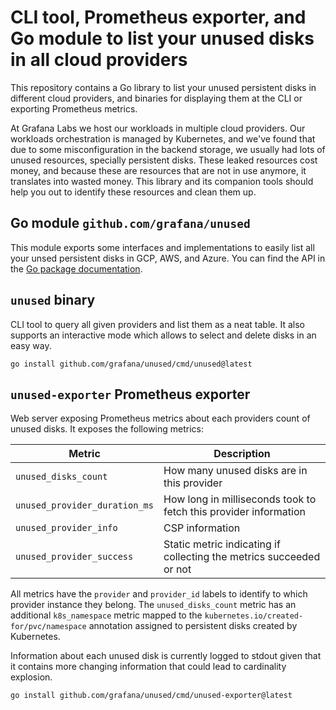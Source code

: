 # CLI tool, Prometheus exporter, and Go module to list your unused disks in all cloud providers
This repository contains a Go library to list your unused persistent disks in different cloud providers, and binaries for displaying them at the CLI or exporting Prometheus metrics.

At Grafana Labs we host our workloads in multiple cloud providers.
Our workloads orchestration is managed by Kubernetes, and we've found that due to some misconfiguration in the backend storage, we usually had lots of unused resources, specially persistent disks.
These leaked resources cost money, and because these are resources that are not in use anymore, it translates into wasted money.
This library and its companion tools should help you out to identify these resources and clean them up.

## Go module `github.com/grafana/unused`
This module exports some interfaces and implementations to easily list all your unsed persistent disks in GCP, AWS, and Azure.
You can find the API in the [Go package documentation](https://pkg.go.dev/github.com/grafana/unused).

## `unused` binary
CLI tool to query all given providers and list them as a neat table.
It also supports an interactive mode which allows to select and delete disks in an easy way.

```
go install github.com/grafana/unused/cmd/unused@latest
```

## `unused-exporter` Prometheus exporter
Web server exposing Prometheus metrics about each providers count of unused disks.
It exposes the following metrics:

| Metric | Description |
|-|-|
| `unused_disks_count` | How many unused disks are in this provider |
| `unused_provider_duration_ms` | How long in milliseconds took to fetch this provider information |
| `unused_provider_info` | CSP information |
| `unused_provider_success` | Static metric indicating if collecting the metrics succeeded or not |

All metrics have the `provider` and `provider_id` labels to identify to which provider instance they belong.
The `unused_disks_count` metric has an additional `k8s_namespace` metric mapped to the `kubernetes.io/created-for/pvc/namespace` annotation assigned to persistent disks created by Kubernetes.

Information about each unused disk is currently logged to stdout given that it contains more changing information that could lead to cardinality explosion.

```
go install github.com/grafana/unused/cmd/unused-exporter@latest
```
